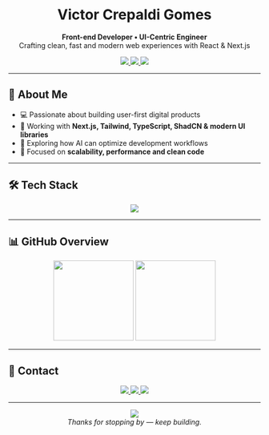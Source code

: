 <h1 align="center">Victor Crepaldi Gomes</h1>

<p align="center">
  <b>Front-end Developer • UI-Centric Engineer</b><br/>
  Crafting clean, fast and modern web experiences with React & Next.js
</p>

<p align="center">
  <a href="https://www.linkedin.com/in/victor-gomes-b067a3266/" target="_blank">
    <img src="https://img.shields.io/badge/LinkedIn-000000?style=flat&logo=linkedin&logoColor=white" />
  </a>
  <a href="mailto:victorcrepaldigomes@gmail.com">
    <img src="https://img.shields.io/badge/Gmail-000000?style=flat&logo=gmail&logoColor=white" />
  </a>
  <a href="https://github.com/VictorCrepaldiGomes" target="_blank">
    <img src="https://img.shields.io/badge/GitHub-000000?style=flat&logo=github&logoColor=white" />
  </a>
</p>

---

## 🧩 About Me

- 💻 Passionate about building user-first digital products  
- 🚀 Working with **Next.js, Tailwind, TypeScript, ShadCN & modern UI libraries**  
- 🧠 Exploring how AI can optimize development workflows  
- 🎯 Focused on **scalability, performance and clean code**  

---

## 🛠️ Tech Stack

<p align="center">
  <img src="https://skillicons.dev/icons?i=js,ts,react,nextjs,tailwind,styledcomponents,figma,git,github&theme=dark" />
</p>

---

## 📊 GitHub Overview

<div align="center">
  <img height="160" src="https://github-readme-stats.vercel.app/api?username=VictorCrepaldiGomes&show_icons=true&hide=issues&theme=dark&count_private=true&icon_color=ffffff&title_color=ffffff&text_color=ffffff&bg_color=000000" />
  <img height="160" src="https://github-readme-streak-stats.herokuapp.com?user=VictorCrepaldiGomes&theme=dark&hide_border=false&background=000000&currStreakLabel=ffffff&fire=ffffff&currStreakNum=ffffff&ring=ffffff" />
</div>

---

## 🧭 Contact

<p align="center">
  <a href="https://www.instagram.com/" target="_blank">
    <img src="https://img.shields.io/badge/Instagram-000000?style=for-the-badge&logo=instagram&logoColor=white" />
  </a>
  <a href="mailto:victorcrepaldigomes@gmail.com">
    <img src="https://img.shields.io/badge/Gmail-000000?style=for-the-badge&logo=gmail&logoColor=white" />
  </a>
  <a href="https://www.linkedin.com/in/victor-gomes-b067a3266/" target="_blank">
    <img src="https://img.shields.io/badge/LinkedIn-000000?style=for-the-badge&logo=linkedin&logoColor=white" />
  </a>
</p>

---

<p align="center">
  <img src="https://komarev.com/ghpvc/?username=VictorCrepaldiGomes&color=ffffff&style=flat&label=Profile+Views" />
  <br/>
  <i>Thanks for stopping by — keep building.</i>
</p>
